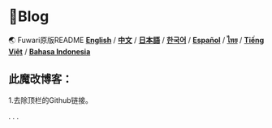 # 🍥Blog

🌏 Fuwari原版README
[**English**](https://github.com/saicaca/fuwari/blob/main/README.md) /
[**中文**](https://github.com/saicaca/fuwari/blob/main/docs/README.zh-CN.md) /
[**日本語**](https://github.com/saicaca/fuwari/blob/main/docs/README.ja.md) /
[**한국어**](https://github.com/saicaca/fuwari/blob/main/docs/README.ko.md) /
[**Español**](https://github.com/saicaca/fuwari/blob/main/docs/README.es.md) /
[**ไทย**](https://github.com/saicaca/fuwari/blob/main/docs/README.th.md) /
[**Tiếng Việt**](https://github.com/saicaca/fuwari/blob/main/docs/README.vi.md) /
[**Bahasa Indonesia**](https://github.com/saicaca/fuwari/blob/main/docs/README.id.md)

## 此魔改博客：

1.去除顶栏的Github链接。

. . .

